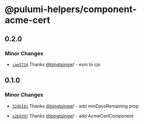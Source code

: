 # @pulumi-helpers/component-acme-cert

## 0.2.0

### Minor Changes

- [`cae5724`](https://github.com/bingtsingw/pulumi-helpers/commit/cae5724398a7cd7207e6471d6d64ba0f3f351d59) Thanks [@bingtsingw](https://github.com/bingtsingw)! - esm to cjs

## 0.1.0

### Minor Changes

- [`52db181`](https://github.com/bingtsingw/pulumi-helpers/commit/52db181cb16d7d7675e7fea2a0d88ac042d8898c) Thanks [@bingtsingw](https://github.com/bingtsingw)! - add minDaysRemaining prop

- [`a2b9397`](https://github.com/bingtsingw/pulumi-helpers/commit/a2b939791cb8e87894ed1bfa0456fb3330a4632a) Thanks [@bingtsingw](https://github.com/bingtsingw)! - add AcmeCertComponent
